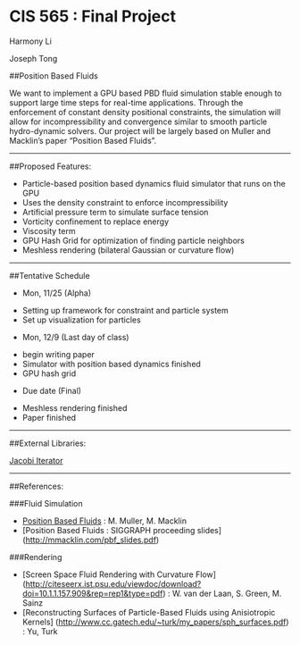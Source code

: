 CIS 565 : Final Project
=====================

Harmony Li 

Joseph Tong

##Position Based Fluids

We want to implement a GPU based PBD fluid simulation stable enough to support 
large time steps for real-time applications. Through the enforcement of constant 
density positional constraints, the simulation will allow for incompressibility 
and convergence similar to smooth particle hydro-dynamic solvers. Our project 
will be largely based on Muller and Macklin’s paper “Position Based Fluids”.

-----

##Proposed Features:
*   Particle-based position based dynamics fluid simulator that runs on the GPU
*   Uses the density constraint to enforce incompressibility
*   Artificial pressure term to simulate surface tension
*   Vorticity confinement to replace energy
*   Viscosity term
*   GPU Hash Grid for optimization of finding particle neighbors
*   Meshless rendering (bilateral Gaussian or curvature flow)

-------

##Tentative Schedule

* Mon, 11/25 (Alpha) 
 + Setting up framework for constraint and particle system
 + Set up visualization for particles 
* Mon, 12/9 (Last day of class)
 + begin writing paper
 + Simulator with position based dynamics finished
 + GPU hash grid
* Due date (Final)
 + Meshless rendering finished 
 + Paper finished

------

##External Libraries:

[Jacobi Iterator](https://code.google.com/p/jacobi-in-parallel/source/browse/jacobi/trunk/jacobiCUDA/cudaJacobi.cu?spec=svn34&r=34)

------

##References:

###Fluid Simulation
* [Position Based Fluids](http://mmacklin.com/pbf_sig_preprint.pdf) : M. Muller, M. Macklin 
* [Position Based Fluids : SIGGRAPH proceeding slides] (http://mmacklin.com/pbf_slides.pdf)

###Rendering
* [Screen Space Fluid Rendering with Curvature Flow] (http://citeseerx.ist.psu.edu/viewdoc/download?doi=10.1.1.157.909&rep=rep1&type=pdf) : W. van der Laan, S. Green, M. Sainz 
* [Reconstructing Surfaces of Particle-Based Fluids using Anisiotropic Kernels] (http://www.cc.gatech.edu/~turk/my_papers/sph_surfaces.pdf) : Yu, Turk


